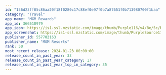 ```yaml
---
id: "156d23ff05c86aa20f18f0280c17c88ef0e97f0b7a87651f0b713980700f1baa"
category: "Travel"
app_name: "MGM Rewards"
app_id: 366518979
app_icon: https://is1-ssl.mzstatic.com/image/thumb/Purple116/v4/8e/5c/b0/8e5cb068-1291-3d24-d9e4-1e038e2223e3/AppIcon-1x_U007emarketing-0-7-0-85-220.png/1024x1024bb.png
app_screenshot: https://is1-ssl.mzstatic.com/image/thumb/PurpleSource116/v4/68/8e/ad/688ead75-e470-ee27-d463-21c11bf7fc32/3e948392-8a93-4324-97cd-30c1962624c8_iPhone_6.5_-_Screen_1.png/1284x2778bb.png
publisher_id: 557702163
publisher_name: "MGM Resorts"
rank: 50
most_recent_release: 2024-01-23 00:00:00
release_count_in_past_year: 33
release_count_in_past_year_category: 17
release_count_in_past_year_top_in_category: 35
---
```

